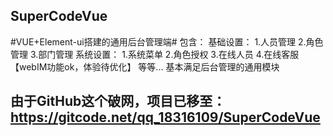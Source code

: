 ## SuperCodeVue ##
#VUE+Element-ui搭建的通用后台管理端#
包含：
基础设置：
  1.人员管理
  2.角色管理
  3.部门管理
系统设置：
  1.系统菜单
  2.角色授权
  3.在线人员
  4.在线客服【webIM功能ok，体验待优化】
等等...
基本满足后台管理的通用模块

## 由于GitHub这个破网，项目已移至：https://gitcode.net/qq_18316109/SuperCodeVue ##
